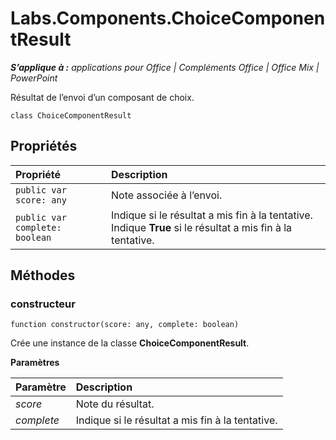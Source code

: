 
# <a name="labs.components.choicecomponentresult"></a>Labs.Components.ChoiceComponentResult

 _**S’applique à :** applications pour Office | Compléments Office | Office Mix | PowerPoint_

Résultat de l’envoi d’un composant de choix.

```
class ChoiceComponentResult
```


## <a name="properties"></a>Propriétés


|Propriété|Description|
|:-----|:-----|
| `public var score: any`|Note associée à l’envoi.|
| `public var complete: boolean`|Indique si le résultat a mis fin à la tentative.  Indique **True** si le résultat a mis fin à la tentative.|

## <a name="methods"></a>Méthodes




### <a name="constructor"></a>constructeur

 `function constructor(score: any, complete: boolean)`

Crée une instance de la classe **ChoiceComponentResult**.

 **Paramètres**


|Paramètre|Description|
|:-----|:-----|
| _score_|Note du résultat.|
| _complete_|Indique si le résultat a mis fin à la tentative.|
